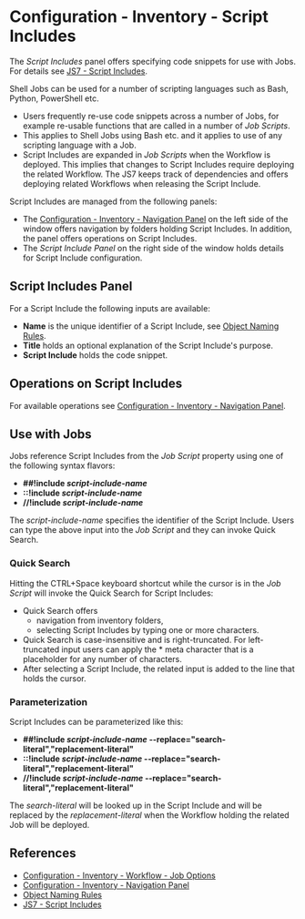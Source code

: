 # Configuration - Inventory - Script Includes

The *Script Includes* panel offers specifying code snippets for use with Jobs. For details see [JS7 - Script Includes](https://kb.sos-berlin.com/display/JS7/JS7+-+Script+Includes).

Shell Jobs can be used for a number of scripting languages such as Bash, Python, PowerShell etc.

- Users frequently re-use code snippets across a number of Jobs, for example re-usable functions that are called in a number of *Job Scripts*.
- This applies to Shell Jobs using Bash etc. and it applies to use of any scripting language with a Job.
- Script Includes are expanded in *Job Scripts* when the Workflow is deployed. This implies that changes to Script Includes require deploying the related Workflow. The JS7 keeps track of dependencies and offers deploying related Workflows when releasing the Script Include.

Script Includes are managed from the following panels:

- The [Configuration - Inventory - Navigation Panel](/configuration-inventory-navigation) on the left side of the window offers navigation by folders holding Script Includes. In addition, the panel offers operations on Script Includes.
- The *Script Include Panel* on the right side of the window holds details for Script Include configuration.

## Script Includes Panel

For a Script Include the following inputs are available:

- **Name** is the unique identifier of a Script Include, see [Object Naming Rules](/object-naming-rules).
- **Title** holds an optional explanation of the Script Include's purpose.
- **Script Include** holds the code snippet.

## Operations on Script Includes

For available operations see [Configuration - Inventory - Navigation Panel](/configuration-inventory-navigation).

## Use with Jobs

Jobs reference Script Includes from the *Job Script* property using one of the following syntax flavors:

- **\#\#!include *script-include-name***
- **\:\:!include *script-include-name***
- **\/\/!include *script-include-name***

The *script-include-name* specifies the identifier of the Script Include. Users can type the above input into the *Job Script* and they can invoke Quick Search.

### Quick Search

Hitting the CTRL+Space keyboard shortcut while the cursor is in the *Job Script* will invoke the Quick Search for Script Includes:

- Quick Search offers 
  - navigation from inventory folders,
  - selecting Script Includes by typing one or more characters.
- Quick Search is case-insensitive and is right-truncated. For left-truncated input users can apply the \* meta character that is a placeholder for any number of characters.
- After selecting a Script Include, the related input is added to the line that holds the cursor.

### Parameterization

Script Includes can be parameterized like this:

- **\#\#!include *script-include-name* --replace="search-literal","replacement-literal"**
- **\:\:!include *script-include-name* --replace="search-literal","replacement-literal"**
- **\/\/!include *script-include-name* --replace="search-literal","replacement-literal"**

The *search-literal* will be looked up in the Script Include and will be replaced by the *replacement-literal* when the Workflow holding the related Job will be deployed.

## References

- [Configuration - Inventory - Workflow - Job Options](/configuration-inventory-workflow-job-options)
- [Configuration - Inventory - Navigation Panel](/configuration-inventory-navigation)
- [Object Naming Rules](/object-naming-rules)
- [JS7 - Script Includes](https://kb.sos-berlin.com/display/JS7/JS7+-+Script+Includes)

